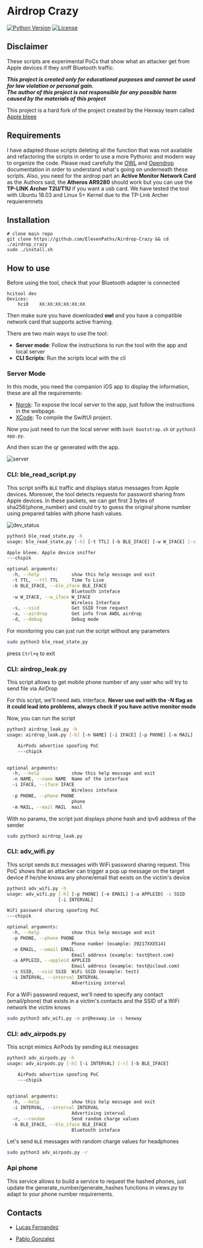 # Airdrop Crazy
[![Python Version][python-image]][python-url]
[![License][license-image]][license-url]

## Disclaimer
These scripts are experimental PoCs that show what an attacker get from Apple devices if they sniff Bluetooth traffic.

***This project is created only for educational purposes and cannot be used for law violation or personal gain.<br/>The author of this project is not responsible for any possible harm caused by the materials of this project***

This project is a hard fork of the project created by the Hexway team called [Apple bleee](https://github.com/hexway/apple_bleee) 


## Requirements 
I have adapted those scripts deleting all the function that was not available and refactoring the scripts in order to use a more Pythonic and modern way to organize the code. Please read carefully the [OWL](https://github.com/seemoo-lab/owl) and [Opendrop](https://github.com/seemoo-lab/opendrop) documentation in order to understand what's going on underneath these scripts.
Also, you need for the airdrop part an **Active Monitor Network Card** as the Authors said, the **Atheros AR9280** should work but you can use the **TP-LINK Archer T2U/T1U** if you want a usb card.
We have tested the tool with Ubuntu 18.03 and Linux 5+ Kernel due to the TP-Link Archer requieremnets

## Installation

```
# clone main repo
git clone https://github.com/ElevenPaths/Airdrop-Crazy && cd ./airdrop_crazy
sudo ./install.sh
```

## How to use

Before using the tool, check that your Bluetooth adapter is connected

```
hcitool dev
Devices:
    hci0    XX:XX:XX:XX:XX:XX
```
Then make sure you have downloaded **owl** and you have a compatible network card that supports active framing.

There are two main ways to use the tool:

* **Server mode**: Follow the instructions to run the tool with the app and local server
* **CLI Scripts**: Run the scripts local with the cli


### Server Mode
In this mode, you need the companion iOS app to display the information, these are all the requirements:

* [Ngrok](https://ngrok.com): To expose the local server to the app, just follow the instructions in the webpage.
* [XCode](https://developer.apple.com/xcode/): To compile the SwiftUI project.

Now you just need to run the local server with ```bash bootstrap.sh``` or ```python3 app.py```.

And then scan the qr generated with the app.

![server](img/server.png)


### CLI: ble_read_script.py

This script sniffs `BLE` traffic and displays status messages from Apple devices.
Moreover, the tool detects requests for password sharing from Apple devices. In these packets, we can get first 3 bytes of sha256(phone_number) and could try to guess the original phone number using prepared tables with phone hash values.

![dev_status](img/dev_status.png)

```bash
python3 ble_read_state.py -h
usage: ble_read_state.py [-h] [-t TTL] [-b BLE_IFACE] [-w W_IFACE] [-s] [-a]

Apple bleee. Apple device sniffer
---chipik

optional arguments:
  -h, --help            show this help message and exit
  -t TTL, --ttl TTL     Time To Live
  -b BLE_IFACE, --ble_iface BLE_IFACE
                        Bluetooth inteface
  -w W_IFACE, --w_iface W_IFACE
                        Wireless Interface
  -s, --ssid            Get SSID from request
  -a, --airdrop         Get info from AWDL airdrop
  -d, --debug           Debug mode

```

For monitoring you can just run the script without any parameters

```bash
sudo python3 ble_read_state.py
```

press `Ctrl+q` to exit



### CLI: airdrop_leak.py

This script allows to get mobile phone number of any user who will try to send file via AirDrop

For this script, we'll need `AWDL` interface. **Never use owl with the -N flag as it could lead into problems, always check if you have active monitor mode**

Now, you can run the script

```bash
python3 airdrop_leak.py -h
usage: airdrop_leak.py [-h] [-n NAME] [-i IFACE] [-p PHONE] [-m MAIL]

    AirPods advertise spoofing PoC
    ---chipik
    

optional arguments:
  -h, --help            show this help message and exit
  -n NAME, --name NAME  Name of the interface
  -i IFACE, --iface IFACE
                        Wireless inteface
  -p PHONE, --phone PHONE
                        phone
  -m MAIL, --mail MAIL  mail
```

With no params, the script just displays phone hash and ipv6 address of the sender

```bash
sudo python3 airdrop_leak.py
```

### CLI: adv_wifi.py


This script sends `BLE` messages with WiFi password sharing request. This PoC shows that an attacker can trigger a pop up message on the target device if he/she knows any phone/email that exists on the victim's device

```bash
python3 adv_wifi.py -h
usage: adv_wifi.py [-h] [-p PHONE] [-e EMAIL] [-a APPLEID] -s SSID
                   [-i INTERVAL]

WiFi password sharing spoofing PoC
---chipik

optional arguments:
  -h, --help            show this help message and exit
  -p PHONE, --phone PHONE
                        Phone number (example: 39217XXX514)
  -e EMAIL, --email EMAIL
                        Email address (example: test@test.com)
  -a APPLEID, --appleid APPLEID
                        Email address (example: test@icloud.com)
  -s SSID, --ssid SSID  WiFi SSID (example: test)
  -i INTERVAL, --interval INTERVAL
                        Advertising interval
```

For a WiFi password request, we'll need to specify any contact (email/phone) that exists in a victim's contacts and the SSID of a WiFi network the victim knows

```bash
sudo python3 adv_wifi.py -e pr@hexway.io -s hexway
```

### CLI: adv_airpods.py

This script mimics AirPods by sending `BLE` messages

```bash
python3 adv_airpods.py -h
usage: adv_airpods.py [-h] [-i INTERVAL] [-r] [-b BLE_IFACE]

    AirPods advertise spoofing PoC
    ---chipik
    

optional arguments:
  -h, --help            show this help message and exit
  -i INTERVAL, --interval INTERVAL
                        Advertising interval
  -r, --random          Send random charge values
  -b BLE_IFACE, --ble_iface BLE_IFACE
                        Bluetooth inteface
```

Let's send `BLE` messages with random charge values for headphones

```bash
sudo python3 adv_airpods.py -r
```



### Api phone

This service allows to build a service to request the hashed phones, just update the generate_number/generate_hashes functions in views.py to adapt to your phone number requirements.

## Contacts

* [Lucas Fernandez](https://twitter.com/lucferbux)

* [Pablo Gonzalez](https://twitter.com/pablogonzalezpe)

[python-image]: https://img.shields.io/badge/Python-3.7-yellow
[python-url]: https://www.python.org
[license-image]: https://img.shields.io/badge/License-GPL-blue.svg
[license-url]: LICENSE



